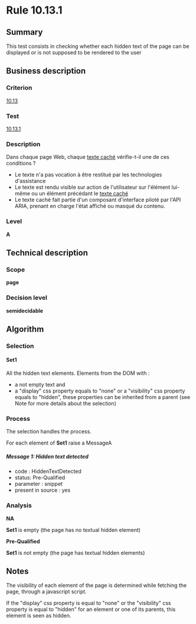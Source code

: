 # Rule 10.13.1
## Summary

This test consists in checking whether each hidden text of the page can
be displayed or is not supposed to be rendered to the user

## Business description

### Criterion

[10.13](http://references.modernisation.gouv.fr/referentiel-technique-0#crit-10-13)

### Test

[10.13.1](http://references.modernisation.gouv.fr/referentiel-technique-0#test-10-13-1)

### Description

Dans chaque page Web, chaque <a href="http://references.modernisation.gouv.fr/sites/default/files/RGAA3_RC2-1/glossaire.htm#mTexteCache">texte cach&eacute;</a> v&eacute;rifie-t-il une de ces conditions ? 
 
 * Le texte n'a pas vocation &agrave; &ecirc;tre restitu&eacute; par les technologies d'assistance 
 * Le texte est rendu visible sur action de l'utilisateur sur l'&eacute;l&eacute;ment lui-m&ecirc;me ou un &eacute;l&eacute;ment pr&eacute;c&eacute;dant le <a href="http://references.modernisation.gouv.fr/sites/default/files/RGAA3_RC2-1/glossaire.htm#mTexteCache">texte cach&eacute;</a> 
 * Le texte cach&eacute; fait partie d'un composant d'interface pilot&eacute; par l'API ARIA, prenant en charge l'&eacute;tat affich&eacute; ou masqu&eacute; du contenu. 


### Level

**A**

## Technical description

### Scope

**page**

### Decision level

**semidecidable**

## Algorithm

### Selection

#### Set1

All the hidden text elements. Elements from the DOM with :

-   a not empty text and
-   a "display" css property equals to "none" or a "visibility" css
    property equals to "hidden", these properties can be inherited from
    a parent (see Note for more details about the selection)

### Process

The selection handles the process.

For each element of **Set1** raise a MessageA

##### Message 1: Hidden text detected

-   code : HiddenTextDetected
-   status: Pre-Qualified
-   parameter : snippet
-   present in source : yes

### Analysis

**NA**

**Set1** is empty (the page has no textual hidden element)

**Pre-Qualified**

**Set1** is not empty (the page has textual hidden elements)

## Notes

The visibility of each element of the page is determined while fetching
the page, through a javascript script.

If the "display" css property is equal to "none" or the "visibility" css
property is equal to "hidden" for an element or one of its parents, this
element is seen as hidden.
